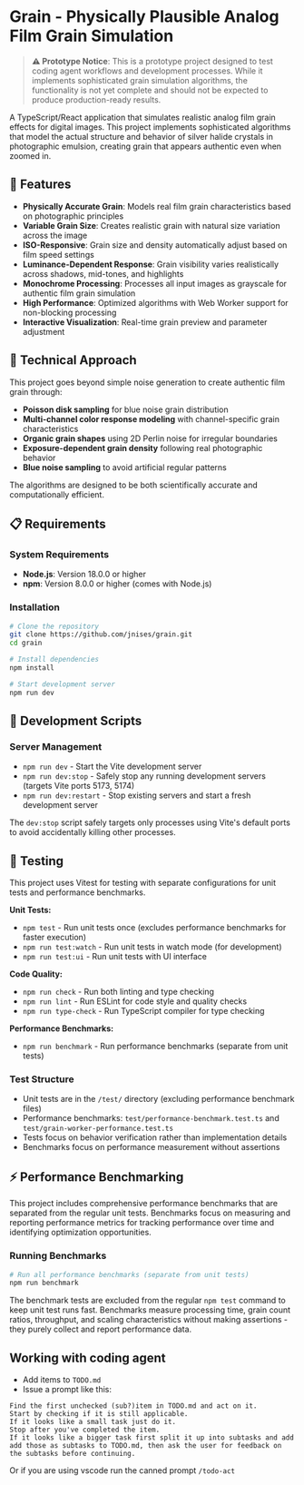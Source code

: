 # Grain - Physically Plausible Analog Film Grain Simulation

> **⚠️ Prototype Notice**: This is a prototype project designed to test coding agent workflows and development processes. While it implements sophisticated grain simulation algorithms, the functionality is not yet complete and should not be expected to produce production-ready results.

A TypeScript/React application that simulates realistic analog film grain effects for digital images. This project implements sophisticated algorithms that model the actual structure and behavior of silver halide crystals in photographic emulsion, creating grain that appears authentic even when zoomed in.

## 🎯 Features

- **Physically Accurate Grain**: Models real film grain characteristics based on photographic principles
- **Variable Grain Size**: Creates realistic grain with natural size variation across the image
- **ISO-Responsive**: Grain size and density automatically adjust based on film speed settings
- **Luminance-Dependent Response**: Grain visibility varies realistically across shadows, mid-tones, and highlights
- **Monochrome Processing**: Processes all input images as grayscale for authentic film grain simulation
- **High Performance**: Optimized algorithms with Web Worker support for non-blocking processing
- **Interactive Visualization**: Real-time grain preview and parameter adjustment

## 🧬 Technical Approach

This project goes beyond simple noise generation to create authentic film grain through:

- **Poisson disk sampling** for blue noise grain distribution
- **Multi-channel color response modeling** with channel-specific grain characteristics
- **Organic grain shapes** using 2D Perlin noise for irregular boundaries
- **Exposure-dependent grain density** following real photographic behavior
- **Blue noise sampling** to avoid artificial regular patterns

The algorithms are designed to be both scientifically accurate and computationally efficient.

## 📋 Requirements

### System Requirements
- **Node.js**: Version 18.0.0 or higher
- **npm**: Version 8.0.0 or higher (comes with Node.js)

### Installation
```bash
# Clone the repository
git clone https://github.com/jnises/grain.git
cd grain

# Install dependencies
npm install

# Start development server
npm run dev
```

## 🔧 Development Scripts

### Server Management
- `npm run dev` - Start the Vite development server
- `npm run dev:stop` - Safely stop any running development servers (targets Vite ports 5173, 5174)
- `npm run dev:restart` - Stop existing servers and start a fresh development server

The `dev:stop` script safely targets only processes using Vite's default ports to avoid accidentally killing other processes.

## 🧪 Testing

This project uses Vitest for testing with separate configurations for unit tests and performance benchmarks.

**Unit Tests:**
- `npm test` - Run unit tests once (excludes performance benchmarks for faster execution)
- `npm run test:watch` - Run unit tests in watch mode (for development)
- `npm run test:ui` - Run unit tests with UI interface

**Code Quality:**
- `npm run check` - Run both linting and type checking
- `npm run lint` - Run ESLint for code style and quality checks
- `npm run type-check` - Run TypeScript compiler for type checking

**Performance Benchmarks:**
- `npm run benchmark` - Run performance benchmarks (separate from unit tests)

### Test Structure
- Unit tests are in the `/test/` directory (excluding performance benchmark files)
- Performance benchmarks: `test/performance-benchmark.test.ts` and `test/grain-worker-performance.test.ts`
- Tests focus on behavior verification rather than implementation details
- Benchmarks focus on performance measurement without assertions

## ⚡ Performance Benchmarking

This project includes comprehensive performance benchmarks that are separated from the regular unit tests. Benchmarks focus on measuring and reporting performance metrics for tracking performance over time and identifying optimization opportunities.

### Running Benchmarks

```bash
# Run all performance benchmarks (separate from unit tests)
npm run benchmark
```

The benchmark tests are excluded from the regular `npm test` command to keep unit test runs fast. Benchmarks measure processing time, grain count ratios, throughput, and scaling characteristics without making assertions - they purely collect and report performance data.

## Working with coding agent
- Add items to `TODO.md`
- Issue a prompt like this:
```
Find the first unchecked (sub?)item in TODO.md and act on it.
Start by checking if it is still applicable.
If it looks like a small task just do it.
Stop after you've completed the item.
If it looks like a bigger task first split it up into subtasks and add add those as subtasks to TODO.md, then ask the user for feedback on the subtasks before continuing.
```
Or if you are using vscode run the canned prompt `/todo-act`